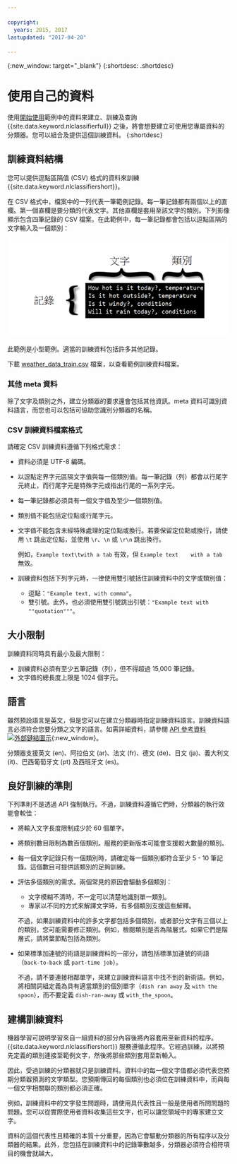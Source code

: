 ```yaml
---

copyright:
  years: 2015, 2017
lastupdated: "2017-04-20"

---
```


{:new_window: target="_blank"}
{:shortdesc: .shortdesc}

# 使用自己的資料
使用[開始使用](/doc/natural-language-classifier/getting-started.html)範例中的資料來建立、訓練及查詢 {{site.data.keyword.nlclassifierfull}} 之後，將會想要建立可使用您專屬資料的分類器。您可以組合及提供這個訓練資料。
{:shortdesc}

## 訓練資料結構
您可以提供逗點區隔值 (CSV) 格式的資料來訓練 {{site.data.keyword.nlclassifiershort}}。

在 CSV 格式中，檔案中的一列代表一筆範例記錄。每一筆記錄都有兩個以上的直欄。第一個直欄是要分類的代表文字。其他直欄是套用至該文字的類別。下列影像顯示包含四筆記錄的 CSV 檔案。在此範例中，每一筆記錄都會包括以逗點區隔的文字輸入及一個類別：

![](images/train_sample.png)

此範例是小型範例。適當的訓練資料包括許多其他記錄。

下載 <a target="_blank" href="https://watson-developer-cloud.github.io/doc-tutorial-downloads/natural-language-classifier/weather_data_train.csv" download="weather_data_train.csv">weather_data_train.csv</a> 檔案，以查看範例訓練資料檔案。

### 其他 meta 資料

除了文字及類別之外，建立分類器的要求還會包括其他資訊。meta 資料可識別資料語言，而您也可以包括可協助您識別分類器的名稱。

### CSV 訓練資料檔案格式

請確定 CSV 訓練資料遵循下列格式需求：

- 資料必須是 UTF-8 編碼。
- 以逗點定界字元區隔文字值與每一個類別值。每一筆記錄（列）都會以行尾字元終止，而行尾字元是特殊字元或指出行尾的一系列字元。
- 每一筆記錄都必須具有一個文字值及至少一個類別值。
- 類別值不能包括定位點或行尾字元。
- 文字值不能包含未經特殊處理的定位點或換行。若要保留定位點或換行，請使用 `\t` 跳出定位點，並使用 `\r`、`\n` 或 `\r\n` 跳出換行。

	例如，`Example text\twith a tab` 有效，但 `Example text    with a tab` 無效。
- 訓練資料包括下列字元時，一律使用雙引號括住訓練資料中的文字或類別值：
	- 逗點：`"Example text, with comma"`。
	- 雙引號。此外，也必須使用雙引號跳出引號：`"Example text with ""quotation"""`。

## 大小限制
訓練資料同時具有最小及最大限制：

-   訓練資料必須有至少五筆記錄（列），但不得超過 15,000 筆記錄。
-   文字值的總長度上限是 1024 個字元。

## 語言
雖然預設語言是英文，但是您可以在建立分類器時指定訓練資料語言。訓練資料語言必須符合您要分類之文字的語言。如需詳細資料，請參閱 [API 參考資料 ![外部鏈結圖示](../../icons/launch-glyph.svg "外部鏈結圖示")](http://www.ibm.com/watson/developercloud/natural-language-classifier/api/v1/){:new_window}。

分類器支援英文 (en)、阿拉伯文 (ar)、法文 (fr)、德文 (de)、日文 (ja)、義大利文 (it)、巴西葡萄牙文 (pt) 及西班牙文 (es)。

## 良好訓練的準則
下列準則不是透過 API 強制執行。不過，訓練資料遵循它們時，分類器的執行效能會較佳：

- 將輸入文字長度限制成少於 60 個單字。
- 將類別數目限制為數百個類別。服務的更新版本可能會支援較大數量的類別。
- 每一個文字記錄只有一個類別時，請確定每一個類別都符合至少 5 - 10 筆記錄。這個數目可提供該類別的足夠訓練。
- 評估多個類別的需求。兩個常見的原因會驅動多個類別：
	- 文字模糊不清時，不一定可以清楚地識別單一類別。
	- 專家以不同的方式來解譯文字時，有多個類別支援這些解釋。

	不過，如果訓練資料中的許多文字都包括多個類別，或者部分文字有三個以上的類別，您可能需要修正類別。例如，檢閱類別是否為階層式。如果它們是階層式，請將葉節點包括為類別。
-  如果標準加連號的術語是訓練資料的一部分，請包括標準加連號的術語（`back-to-back` 或 `part-time job`）。

	不過，請不要連接相鄰單字，來建立訓練資料語言中找不到的新術語。例如，將相關詞組定義為具有適當類別的個別單字（`dish ran away` 及 `with the spoon`），而不要定義 `dish-ran-away` 或 `with_the_spoon`。

## 建構訓練資料
機器學習可說明學習來自一組資料的部分內容後將內容套用至新資料的程序。{{site.data.keyword.nlclassifiershort}} 服務遵循此程序。它經過訓練，以將預先定義的類別連接至範例文字，然後將那些類別套用至新輸入。

因此，受過訓練的分類器就只是訓練資料。資料中的每一個文字值都必須代表您預期分類器預測的文字類型。您預期傳回的每個類別也必須位在訓練資料中，而與每一個文字相關聯的類別都必須正確。

例如，訓練資料中的文字發生問題時，請使用具代表性且一般是使用者所問問題的問題。您可以從實際使用者資料收集這些文字，也可以讓您領域中的專家建立文字。

資料的這個代表性且精確的本質十分重要，因為它會驅動分類器的所有程序以及分類器的結果。此外，您包括在訓練資料中的記錄筆數越多，分類器必須符合相符項目的機會就越大。
